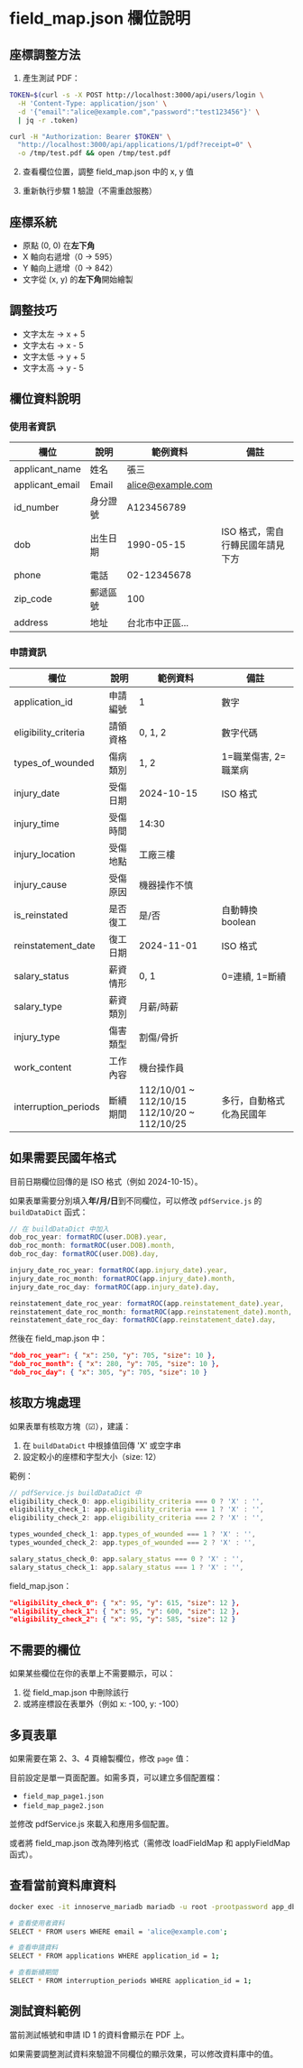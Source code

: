 # field_map.json 欄位說明

## 座標調整方法

1. 產生測試 PDF：
```bash
TOKEN=$(curl -s -X POST http://localhost:3000/api/users/login \
  -H 'Content-Type: application/json' \
  -d '{"email":"alice@example.com","password":"test123456"}' \
  | jq -r .token)

curl -H "Authorization: Bearer $TOKEN" \
  "http://localhost:3000/api/applications/1/pdf?receipt=0" \
  -o /tmp/test.pdf && open /tmp/test.pdf
```

2. 查看欄位位置，調整 field_map.json 中的 x, y 值

3. 重新執行步驟 1 驗證（不需重啟服務）

## 座標系統

- 原點 (0, 0) 在**左下角**
- X 軸向右遞增（0 → 595）
- Y 軸向上遞增（0 → 842）
- 文字從 (x, y) 的**左下角**開始繪製

## 調整技巧

- 文字太左 → x + 5
- 文字太右 → x - 5
- 文字太低 → y + 5
- 文字太高 → y - 5

## 欄位資料說明

### 使用者資訊

| 欄位 | 說明 | 範例資料 | 備註 |
|------|------|----------|------|
| applicant_name | 姓名 | 張三 | |
| applicant_email | Email | alice@example.com | |
| id_number | 身分證號 | A123456789 | |
| dob | 出生日期 | 1990-05-15 | ISO 格式，需自行轉民國年請見下方 |
| phone | 電話 | 02-12345678 | |
| zip_code | 郵遞區號 | 100 | |
| address | 地址 | 台北市中正區... | |

### 申請資訊

| 欄位 | 說明 | 範例資料 | 備註 |
|------|------|----------|------|
| application_id | 申請編號 | 1 | 數字 |
| eligibility_criteria | 請領資格 | 0, 1, 2 | 數字代碼 |
| types_of_wounded | 傷病類別 | 1, 2 | 1=職業傷害, 2=職業病 |
| injury_date | 受傷日期 | 2024-10-15 | ISO 格式 |
| injury_time | 受傷時間 | 14:30 | |
| injury_location | 受傷地點 | 工廠三樓 | |
| injury_cause | 受傷原因 | 機器操作不慎 | |
| is_reinstated | 是否復工 | 是/否 | 自動轉換 boolean |
| reinstatement_date | 復工日期 | 2024-11-01 | ISO 格式 |
| salary_status | 薪資情形 | 0, 1 | 0=連續, 1=斷續 |
| salary_type | 薪資類別 | 月薪/時薪 | |
| injury_type | 傷害類型 | 割傷/骨折 | |
| work_content | 工作內容 | 機台操作員 | |
| interruption_periods | 斷續期間 | 112/10/01 ~ 112/10/15<br>112/10/20 ~ 112/10/25 | 多行，自動格式化為民國年 |

## 如果需要民國年格式

目前日期欄位回傳的是 ISO 格式（例如 2024-10-15）。

如果表單需要分別填入**年/月/日**到不同欄位，可以修改 `pdfService.js` 的 `buildDataDict` 函式：

```javascript
// 在 buildDataDict 中加入
dob_roc_year: formatROC(user.DOB).year,
dob_roc_month: formatROC(user.DOB).month,
dob_roc_day: formatROC(user.DOB).day,

injury_date_roc_year: formatROC(app.injury_date).year,
injury_date_roc_month: formatROC(app.injury_date).month,
injury_date_roc_day: formatROC(app.injury_date).day,

reinstatement_date_roc_year: formatROC(app.reinstatement_date).year,
reinstatement_date_roc_month: formatROC(app.reinstatement_date).month,
reinstatement_date_roc_day: formatROC(app.reinstatement_date).day,
```

然後在 field_map.json 中：
```json
"dob_roc_year": { "x": 250, "y": 705, "size": 10 },
"dob_roc_month": { "x": 280, "y": 705, "size": 10 },
"dob_roc_day": { "x": 305, "y": 705, "size": 10 }
```

## 核取方塊處理

如果表單有核取方塊（☑），建議：

1. 在 `buildDataDict` 中根據值回傳 'X' 或空字串
2. 設定較小的座標和字型大小（size: 12）

範例：
```javascript
// pdfService.js buildDataDict 中
eligibility_check_0: app.eligibility_criteria === 0 ? 'X' : '',
eligibility_check_1: app.eligibility_criteria === 1 ? 'X' : '',
eligibility_check_2: app.eligibility_criteria === 2 ? 'X' : '',

types_wounded_check_1: app.types_of_wounded === 1 ? 'X' : '',
types_wounded_check_2: app.types_of_wounded === 2 ? 'X' : '',

salary_status_check_0: app.salary_status === 0 ? 'X' : '',
salary_status_check_1: app.salary_status === 1 ? 'X' : '',
```

field_map.json：
```json
"eligibility_check_0": { "x": 95, "y": 615, "size": 12 },
"eligibility_check_1": { "x": 95, "y": 600, "size": 12 },
"eligibility_check_2": { "x": 95, "y": 585, "size": 12 }
```

## 不需要的欄位

如果某些欄位在你的表單上不需要顯示，可以：
1. 從 field_map.json 中刪除該行
2. 或將座標設在表單外（例如 x: -100, y: -100）

## 多頁表單

如果需要在第 2、3、4 頁繪製欄位，修改 `page` 值：

目前設定是單一頁面配置。如需多頁，可以建立多個配置檔：
- `field_map_page1.json`
- `field_map_page2.json`

並修改 pdfService.js 來載入和應用多個配置。

或者將 field_map.json 改為陣列格式（需修改 loadFieldMap 和 applyFieldMap 函式）。

## 查看當前資料庫資料

```bash
docker exec -it innoserve_mariadb mariadb -u root -prootpassword app_db

# 查看使用者資料
SELECT * FROM users WHERE email = 'alice@example.com';

# 查看申請資料
SELECT * FROM applications WHERE application_id = 1;

# 查看斷續期間
SELECT * FROM interruption_periods WHERE application_id = 1;
```

## 測試資料範例

當前測試帳號和申請 ID 1 的資料會顯示在 PDF 上。

如果需要調整測試資料來驗證不同欄位的顯示效果，可以修改資料庫中的值。
